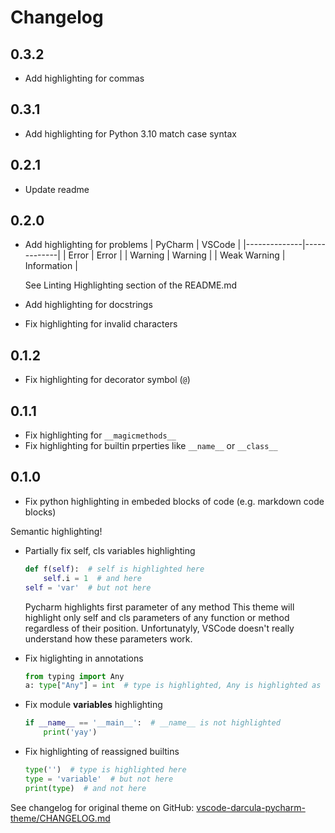 # Changelog

## 0.3.2

- Add highlighting for commas

## 0.3.1

- Add highlighting for Python 3.10 match case syntax

## 0.2.1

- Update readme

## 0.2.0

- Add highlighting for problems
  | PyCharm      | VSCode      |
  |--------------|-------------|
  | Error        | Error       |
  | Warning      | Warning     |
  | Weak Warning | Information |
  
  See Linting Highlighting section of the README.md
- Add highlighting for docstrings
- Fix highlighting for invalid characters

## 0.1.2

- Fix highlighting for decorator symbol (`@`)

## 0.1.1

- Fix highlighting for `__magicmethods__`
- Fix highlighting for builtin prperties like `__name__` or `__class__`

## 0.1.0

- Fix python highlighting in embeded blocks of code (e.g. markdown code blocks)

Semantic highlighting!

- Partially fix self, cls variables highlighting

  ```py
  def f(self):  # self is highlighted here
      self.i = 1  # and here
  self = 'var'  # but not here
  ```

  Pycharm highlights first parameter of any method
  This theme will highlight only self and cls parameters of any function or method regardless of their position.
  Unfortunatyly, VSCode doesn't really understand how these parameters work.

- Fix higlighting in annotations

  ```py
  from typing import Any
  a: type["Any"] = int  # type is highlighted, Any is highlighted as class
  ```

- Fix module __variables__ highlighting

  ```py
  if __name__ == '__main__':  # __name__ is not highlighted
      print('yay')
  ```

- Fix highlighting of reassigned builtins

    ```py
    type('')  # type is highlighted here
    type = 'variable'  # but not here
    print(type)  # and not here
    ```

See changelog for original theme on GitHub: [vscode-darcula-pycharm-theme/CHANGELOG.md](https://github.com/garytyler/vscode-darcula-pycharm-theme/blob/8ac67ce56a2c19856c3e80872e2bc51c65ba5b92/CHANGELOG.md)
